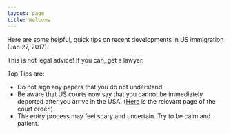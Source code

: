 ```yaml
---
layout: page
title: Welcome
---
```


Here are some helpful, quick tips on recent developments in US immigration (Jan 27, 2017).

This is not legal advice!  If you can, get a lawyer.

Top Tips are:

* Do not sign any papers that you do not understand.
* Be aware that US courts now say that you cannot be immediately deported after you arrive in the USA.  ([Here][page] is the relevant page of the court order.)
* The entry process may feel scary and uncertain.  Try to be calm and patient.  

[page]: orderPage2.png
